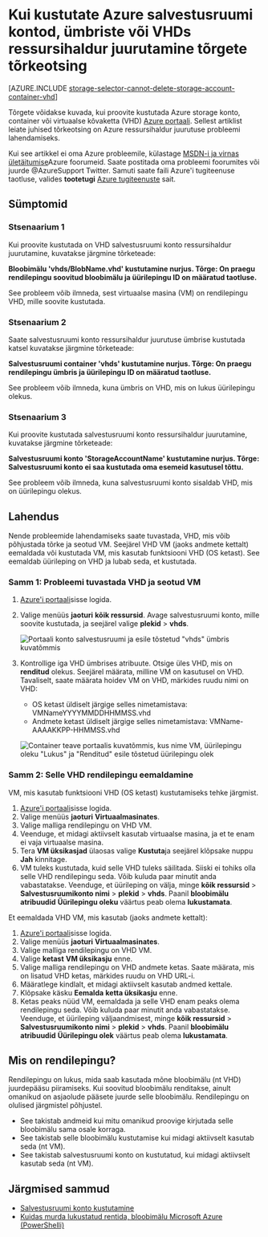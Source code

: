 <properties
    pageTitle="Tõrkeotsing, kui kustutate Azure salvestusruumi kontod, ümbriste või VHDs ressursihaldur juurutamine | Microsoft Azure'i"
    description="Kui kustutate Azure salvestusruumi kontod, ümbriste või VHDs ressursihaldur juurutamine tõrgete tõrkeotsing"
    services="storage"
    documentationCenter=""
    authors="genlin"
    manager="felixwu"
    editor="na"
    tags="storage"/>

<tags
    ms.service="storage"
    ms.workload="na"
    ms.tgt_pltfrm="na"
    ms.devlang="na"
    ms.topic="article"
    ms.date="10/17/2016"
    ms.author="genli"/>

# <a name="troubleshoot-errors-when-you-delete-azure-storage-accounts-containers-or-vhds-in-a-resource-manager-deployment"></a>Kui kustutate Azure salvestusruumi kontod, ümbriste või VHDs ressursihaldur juurutamine tõrgete tõrkeotsing

[AZURE.INCLUDE [storage-selector-cannot-delete-storage-account-container-vhd](../../includes/storage-selector-cannot-delete-storage-account-container-vhd.md)]

Tõrgete võidakse kuvada, kui proovite kustutada Azure storage konto, container või virtuaalse kõvaketta (VHD) [Azure portaali](https://portal.azure.com). Sellest artiklist leiate juhised tõrkeotsing on Azure ressursihaldur juurutuse probleemi lahendamiseks.

Kui see artikkel ei oma Azure probleemile, külastage [MSDN-i ja virnas ületäitumise](https://azure.microsoft.com/support/forums/)Azure foorumeid. Saate postitada oma probleemi foorumites või juurde @AzureSupport Twitter. Samuti saate faili Azure'i tugiteenuse taotluse, valides **tootetugi** [Azure tugiteenuste](https://azure.microsoft.com/support/options/) sait.

## <a name="symptoms"></a>Sümptomid

### <a name="scenario-1"></a>Stsenaarium 1

Kui proovite kustutada on VHD salvestusruumi konto ressursihaldur juurutamine, kuvatakse järgmine tõrketeade:

**Bloobimälu 'vhds/BlobName.vhd' kustutamine nurjus. Tõrge: On praegu rendilepingu soovitud bloobimälu ja üürilepingu ID on määratud taotluse.**

See probleem võib ilmneda, sest virtuaalse masina (VM) on rendilepingu VHD, mille soovite kustutada.

### <a name="scenario-2"></a>Stsenaarium 2

Saate salvestusruumi konto ressursihaldur juurutuse ümbrise kustutada katsel kuvatakse järgmine tõrketeade:

**Salvestusruumi container 'vhds' kustutamine nurjus. Tõrge: On praegu rendilepingu ümbris ja üürilepingu ID on määratud taotluse.**

See probleem võib ilmneda, kuna ümbris on VHD, mis on lukus üürilepingu olekus.

### <a name="scenario-3"></a>Stsenaarium 3

Kui proovite kustutada salvestusruumi konto ressursihaldur juurutamine, kuvatakse järgmine tõrketeade:

**Salvestusruumi konto 'StorageAccountName' kustutamine nurjus. Tõrge: Salvestusruumi konto ei saa kustutada oma esemeid kasutusel tõttu.**

See probleem võib ilmneda, kuna salvestusruumi konto sisaldab VHD, mis on üürilepingu olekus.

## <a name="solution"></a>Lahendus

Nende probleemide lahendamiseks saate tuvastada, VHD, mis võib põhjustada tõrke ja seotud VM. Seejärel VHD VM (jaoks andmete kettalt) eemaldada või kustutada VM, mis kasutab funktsiooni VHD (OS ketast). See eemaldab üürileping on VHD ja lubab seda, et kustutada.

### <a name="step-1-identify-the-problem-vhd-and-the-associated-vm"></a>Samm 1: Probleemi tuvastada VHD ja seotud VM


1. [Azure'i portaali](https://portal.azure.com)sisse logida.
2. Valige menüüs **jaoturi** **kõik ressursid**. Avage salvestusruumi konto, mille soovite kustutada, ja seejärel valige **plekid** > **vhds**.

    ![Portaali konto salvestusruumi ja esile tõstetud "vhds" ümbris kuvatõmmis](./media/storage-resource-manager-cannot-delete-storage-account-container-vhd/opencontainer.png)

3. Kontrollige iga VHD ümbrises atribuute. Otsige üles VHD, mis on **renditud** olekus. Seejärel määrata, milline VM on kasutusel on VHD. Tavaliselt, saate määrata hoidev VM on VHD, märkides ruudu nimi on VHD:

    - OS ketast üldiselt järgige selles nimetamistava: VMNameYYYYMMDDHHMMSS.vhd
    - Andmete ketast üldiselt järgige selles nimetamistava: VMName-AAAAKKPP-HHMMSS.vhd

    ![Container teave portaalis kuvatõmmis, kus nime VM, üürilepingu oleku "Lukus" ja "Renditud" esile tõstetud üürilepingu olek](./media/storage-resource-manager-cannot-delete-storage-account-container-vhd/locatevm.png)

### <a name="step-2-remove-the-lease-from-the-vhd"></a>Samm 2: Selle VHD rendilepingu eemaldamine

VM, mis kasutab funktsiooni VHD (OS ketast) kustutamiseks tehke järgmist.

1.  [Azure'i portaali](https://portal.azure.com)sisse logida.
2.  Valige menüüs **jaoturi** **Virtuaalmasinates**.
3.  Valige malliga rendilepingu on VHD VM.
4.  Veenduge, et midagi aktiivselt kasutab virtuaalse masina, ja et te enam ei vaja virtuaalse masina.
5.  Tera **VM üksikasjad** ülaosas valige **Kustuta**ja seejärel klõpsake nuppu **Jah** kinnitage.
6.  VM tuleks kustutada, kuid selle VHD tuleks säilitada. Siiski ei tohiks olla selle VHD rendilepingu seda. Võib kuluda paar minutit anda vabastatakse. Veenduge, et üürileping on välja, minge **kõik ressursid** > **Salvestusruumikonto nimi** > **plekid** > **vhds**. Paanil **bloobimälu atribuudid** **Üürilepingu oleku** väärtus peab olema **lukustamata**.

Et eemaldada VHD VM, mis kasutab (jaoks andmete kettalt):

1.  [Azure'i portaali](https://portal.azure.com)sisse logida.
2.  Valige menüüs **jaoturi** **Virtuaalmasinates**.
3.  Valige malliga rendilepingu on VHD VM.
4.  Valige **ketast** **VM üksikasju** enne.
5.  Valige malliga rendilepingu on VHD andmete ketas. Saate määrata, mis on lisatud VHD ketas, märkides ruudu on VHD URL-i.
6.  Määratlege kindlalt, et midagi aktiivselt kasutab andmed kettale.
7.  Klõpsake käsku **Eemalda** **ketta üksikasju** enne.
8.  Ketas peaks nüüd VM, eemaldada ja selle VHD enam peaks olema rendilepingu seda. Võib kuluda paar minutit anda vabastatakse. Veenduge, et üürileping väljaandmisest, minge **kõik ressursid** > **Salvestusruumikonto nimi** > **plekid** > **vhds**. Paanil **bloobimälu atribuudid** **Üürilepingu olek** väärtus peab olema **lukustamata**.

## <a name="what-is-a-lease"></a>Mis on rendilepingu?

Rendilepingu on lukus, mida saab kasutada mõne bloobimälu (nt VHD) juurdepääsu piiramiseks. Kui soovitud bloobimälu renditakse, ainult omanikud on asjaolude pääsete juurde selle bloobimälu. Rendilepingu on olulised järgmistel põhjustel.

-   See takistab andmeid kui mitu omanikud proovige kirjutada selle bloobimälu sama osale korraga.
-   See takistab selle bloobimälu kustutamise kui midagi aktiivselt kasutab seda (nt VM).
-   See takistab salvestusruumi konto on kustutatud, kui midagi aktiivselt kasutab seda (nt VM).



## <a name="next-steps"></a>Järgmised sammud

- [Salvestusruumi konto kustutamine](storage-create-storage-account.md#delete-a-storage-account)
- [Kuidas murda lukustatud rentida, bloobimälu Microsoft Azure (PowerShelli)](https://gallery.technet.microsoft.com/scriptcenter/How-to-break-the-locked-c2cd6492)
